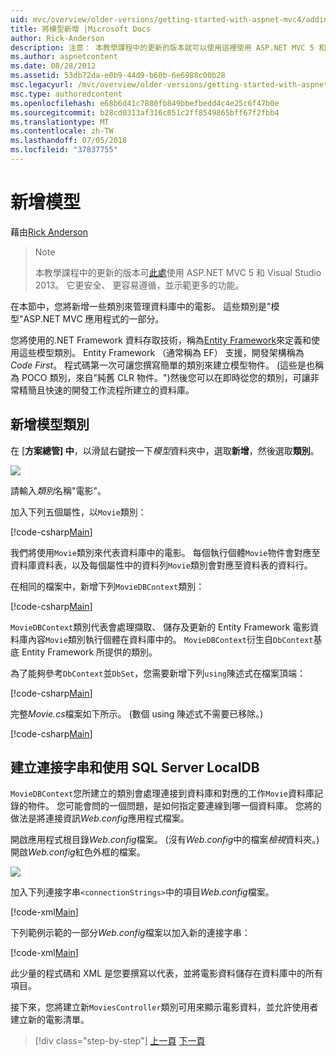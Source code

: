```yaml
---
uid: mvc/overview/older-versions/getting-started-with-aspnet-mvc4/adding-a-model
title: 將模型新增 |Microsoft Docs
author: Rick-Anderson
description: 注意： 本教學課程中的更新的版本就可以使用這裡使用 ASP.NET MVC 5 和 Visual Studio 2013。 這是更安全、 更容易遵循，並示範...
ms.author: aspnetcontent
ms.date: 08/28/2012
ms.assetid: 53db72da-e0b9-44d9-b60b-6e6988c00b28
msc.legacyurl: /mvc/overview/older-versions/getting-started-with-aspnet-mvc4/adding-a-model
msc.type: authoredcontent
ms.openlocfilehash: e68b6d41c7880fb849bbefbedd4c4e25c6f47b0e
ms.sourcegitcommit: b28cd0313af316c051c2ff8549865bff67f2fbb4
ms.translationtype: MT
ms.contentlocale: zh-TW
ms.lasthandoff: 07/05/2018
ms.locfileid: "37837755"
---
```

<a name="adding-a-model"></a>新增模型
====================
藉由[Rick Anderson](https://github.com/Rick-Anderson)

> > [!NOTE]
> > 本教學課程中的更新的版本可[此處](../../getting-started/introduction/getting-started.md)使用 ASP.NET MVC 5 和 Visual Studio 2013。 它更安全、 更容易遵循，並示範更多的功能。


在本節中，您將新增一些類別來管理資料庫中的電影。 這些類別是&quot;模型&quot;ASP.NET MVC 應用程式的一部分。

您將使用的.NET Framework 資料存取技術，稱為[Entity Framework](https://msdn.microsoft.com/library/bb399572(VS.110).aspx)來定義和使用這些模型類別。 Entity Framework （通常稱為 EF） 支援，開發架構稱為*Code First*。 程式碼第一次可讓您撰寫簡單的類別來建立模型物件。 (這些是也稱為 POCO 類別，來自&quot;純舊 CLR 物件。&quot;)然後您可以在即時從您的類別，可讓非常精簡且快速的開發工作流程所建立的資料庫。

## <a name="adding-model-classes"></a>新增模型類別

在 [**方案總管] 中**，以滑鼠右鍵按一下*模型*資料夾中，選取**新增**，然後選取**類別**。

![](adding-a-model/_static/image1.png)

請輸入*類別*名稱&quot;電影&quot;。

加入下列五個屬性，以`Movie`類別：

[!code-csharp[Main](adding-a-model/samples/sample1.cs)]

我們將使用`Movie`類別來代表資料庫中的電影。 每個執行個體`Movie`物件會對應至資料庫資料表，以及每個屬性中的資料列`Movie`類別會對應至資料表的資料行。

在相同的檔案中，新增下列`MovieDBContext`類別：

[!code-csharp[Main](adding-a-model/samples/sample2.cs)]

`MovieDBContext`類別代表會處理擷取、 儲存及更新的 Entity Framework 電影資料庫內容`Movie`類別執行個體在資料庫中的。 `MovieDBContext`衍生自`DbContext`基底 Entity Framework 所提供的類別。

為了能夠參考`DbContext`並`DbSet`，您需要新增下列`using`陳述式在檔案頂端：

[!code-csharp[Main](adding-a-model/samples/sample3.cs)]

完整*Movie.cs*檔案如下所示。 (數個 using 陳述式不需要已移除。)

[!code-csharp[Main](adding-a-model/samples/sample4.cs)]

## <a name="creating-a-connection-string-and-working-with-sql-server-localdb"></a>建立連接字串和使用 SQL Server LocalDB

`MovieDBContext`您所建立的類別會處理連接到資料庫和對應的工作`Movie`資料庫記錄的物件。 您可能會問的一個問題，是如何指定要連線到哪一個資料庫。 您將的做法是將連接資訊*Web.config*應用程式檔案。

開啟應用程式根目錄*Web.config*檔案。 (沒有*Web.config*中的檔案*檢視*資料夾。)開啟*Web.config*紅色外框的檔案。

![](adding-a-model/_static/image2.png)

加入下列連接字串`<connectionStrings>`中的項目*Web.config*檔案。

[!code-xml[Main](adding-a-model/samples/sample5.xml)]

下列範例示範的一部分*Web.config*檔案以加入新的連接字串：

[!code-xml[Main](adding-a-model/samples/sample6.xml?highlight=6-9)]

此少量的程式碼和 XML 是您要撰寫以代表，並將電影資料儲存在資料庫中的所有項目。

接下來，您將建立新`MoviesController`類別可用來顯示電影資料，並允許使用者建立新的電影清單。

> [!div class="step-by-step"]
> [上一頁](adding-a-view.md)
> [下一頁](accessing-your-models-data-from-a-controller.md)
